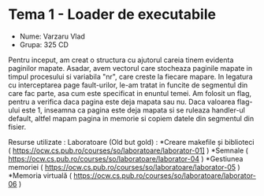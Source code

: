 
# Tema 1 - Loader de executabile

- Nume: Varzaru Vlad
- Grupa: 325 CD

Pentru inceput, am creat o structura cu ajutorul careia tinem evidenta paginilor mapate. Asadar, avem vectorul care stocheaza paginile mapate
in timpul procesului si variabila "nr", care creste la fiecare mapare.
In legatura cu interceptarea page fault-urilor, le-am tratat in funcite de segmentul din care fac parte, asa cum este specificat in enuntul temei.
Am folosit un flag, pentru a verifica daca pagina este deja mapata sau nu. Daca valoarea flag-ului este 1, inseamna ca pagina este deja mapata
si se ruleaza handler-ul default, altfel mapam pagina in memorie si copiem datele din segmentul din fisier.

Resurse utilizate :
Laboratoare (Old but gold) :
*Creare makefile și biblioteci ( https://ocw.cs.pub.ro/courses/so/laboratoare/laborator-01] )
*Semnale ( https://ocw.cs.pub.ro/courses/so/laboratoare/laborator-04 )
*Gestiunea memoriei ( https://ocw.cs.pub.ro/courses/so/laboratoare/laborator-05 )
*Memoria virtuală ( https://ocw.cs.pub.ro/courses/so/laboratoare/laborator-06 )